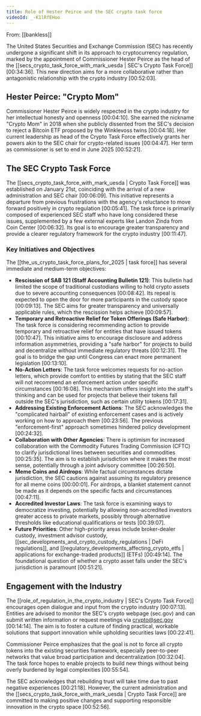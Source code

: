 ```yaml
---
title: Role of Hester Peirce and the SEC crypto task force
videoId: _-K1lRfEHoo
---
```


From: [[bankless]] <br/> 

The United States Securities and Exchange Commission (SEC) has recently undergone a significant shift in its approach to cryptocurrency regulation, marked by the appointment of Commissioner Hester Peirce as the head of the [[secs_crypto_task_force_with_mark_uesda | SEC's Crypto Task Force]] <a class="yt-timestamp" data-t="00:34:36">[00:34:36]</a>. This new direction aims for a more collaborative rather than antagonistic relationship with the crypto industry <a class="yt-timestamp" data-t="00:52:03">[00:52:03]</a>.

## Hester Peirce: "Crypto Mom"

Commissioner Hester Peirce is widely respected in the crypto industry for her intellectual honesty and openness <a class="yt-timestamp" data-t="00:04:10">[00:04:10]</a>. She earned the nickname "Crypto Mom" in 2018 when she publicly dissented from the SEC's decision to reject a Bitcoin ETF proposed by the Winklevoss twins <a class="yt-timestamp" data-t="00:04:18">[00:04:18]</a>. Her current leadership as head of the Crypto Task Force effectively grants her powers akin to the SEC chair for crypto-related issues <a class="yt-timestamp" data-t="00:04:47">[00:04:47]</a>. Her term as commissioner is set to end in June 2025 <a class="yt-timestamp" data-t="00:52:21">[00:52:21]</a>.

## The SEC Crypto Task Force

The [[secs_crypto_task_force_with_mark_uesda | Crypto Task Force]] was established on January 21st, coinciding with the arrival of a new administration and SEC chair <a class="yt-timestamp" data-t="00:06:09">[00:06:09]</a>. This initiative represents a departure from previous frustrations with the agency's reluctance to move forward positively in crypto regulation <a class="yt-timestamp" data-t="00:05:41">[00:05:41]</a>. The task force is primarily composed of experienced SEC staff who have long considered these issues, supplemented by a few external experts like Landon Zinda from Coin Center <a class="yt-timestamp" data-t="00:06:32">[00:06:32]</a>. Its goal is to encourage greater transparency and provide a clearer regulatory framework for the crypto industry <a class="yt-timestamp" data-t="00:11:47">[00:11:47]</a>.

### Key Initiatives and Objectives

The [[the_us_crypto_task_force_plans_for_2025 | task force]] has several immediate and medium-term objectives:

*   **Rescission of SAB 121 (Staff Accounting Bulletin 121)**: This bulletin had limited the scope of traditional custodians willing to hold crypto assets due to severe accounting consequences <a class="yt-timestamp" data-t="00:08:42">[00:08:42]</a>. Its repeal is expected to open the door for more participants in the custody space <a class="yt-timestamp" data-t="00:09:13">[00:09:13]</a>. The SEC aims for greater transparency and universally applicable rules, which the rescission helps achieve <a class="yt-timestamp" data-t="00:09:57">[00:09:57]</a>.
*   **Temporary and Retroactive Relief for Token Offerings (Safe Harbor)**: The task force is considering recommending action to provide temporary and retroactive relief for entities that have issued tokens <a class="yt-timestamp" data-t="00:10:47">[00:10:47]</a>. This initiative aims to encourage disclosure and address information asymmetries, providing a "safe harbor" for projects to build and decentralize without immediate regulatory threats <a class="yt-timestamp" data-t="00:12:31">[00:12:31]</a>. The goal is to bridge the gap until Congress can enact more permanent legislation <a class="yt-timestamp" data-t="00:13:10">[00:13:10]</a>.
*   **No-Action Letters**: The task force welcomes requests for no-action letters, which provide comfort to entities by stating that the SEC staff will not recommend an enforcement action under specific circumstances <a class="yt-timestamp" data-t="00:16:08">[00:16:08]</a>. This mechanism offers insight into the staff's thinking and can be used for projects that believe their tokens fall outside the SEC's jurisdiction, such as certain utility tokens <a class="yt-timestamp" data-t="00:17:31">[00:17:31]</a>.
*   **Addressing Existing Enforcement Actions**: The SEC acknowledges the "complicated hairball" of existing enforcement cases and is actively working on how to approach them <a class="yt-timestamp" data-t="00:23:56">[00:23:56]</a>. The previous "enforcement-first" approach sometimes hindered policy development <a class="yt-timestamp" data-t="00:24:32">[00:24:32]</a>.
*   **Collaboration with Other Agencies**: There is optimism for increased collaboration with the Commodity Futures Trading Commission (CFTC) to clarify jurisdictional lines between securities and commodities <a class="yt-timestamp" data-t="00:25:35">[00:25:35]</a>. The aim is to establish jurisdiction where it makes the most sense, potentially through a joint advisory committee <a class="yt-timestamp" data-t="00:26:50">[00:26:50]</a>.
*   **Meme Coins and Airdrops**: While factual circumstances dictate jurisdiction, the SEC cautions against assuming its regulatory presence for all meme coins <a class="yt-timestamp" data-t="00:00:01">[00:00:01]</a>. For airdrops, a blanket statement cannot be made as it depends on the specific facts and circumstances <a class="yt-timestamp" data-t="00:47:11">[00:47:11]</a>.
*   **Accredited Investor Laws**: The task force is examining ways to democratize investing, potentially by allowing non-accredited investors greater access to private markets, possibly through alternative thresholds like educational qualifications or tests <a class="yt-timestamp" data-t="00:39:07">[00:39:07]</a>.
*   **Future Priorities**: Other high-priority areas include broker-dealer custody, investment advisor custody, [[sec_developments_and_crypto_custody_regulations | DeFi regulations]], and [[regulatory_developments_affecting_crypto_etfs | applications for exchange-traded products]] (ETFs) <a class="yt-timestamp" data-t="00:49:14">[00:49:14]</a>. The foundational question of whether a crypto asset falls under the SEC's jurisdiction is paramount <a class="yt-timestamp" data-t="00:51:21">[00:51:21]</a>.

## Engagement with the Industry

The [[role_of_regulation_in_the_crypto_industry | SEC's Crypto Task Force]] encourages open dialogue and input from the crypto industry <a class="yt-timestamp" data-t="00:07:13">[00:07:13]</a>. Entities are advised to monitor the SEC's crypto webpage (sec.gov) and can submit written information or request meetings via crypto@sec.gov <a class="yt-timestamp" data-t="00:14:14">[00:14:14]</a>. The aim is to foster a culture of finding practical, workable solutions that support innovation while upholding securities laws <a class="yt-timestamp" data-t="00:22:41">[00:22:41]</a>.

Commissioner Peirce emphasizes that the goal is not to force all crypto tokens into the existing securities framework, especially peer-to-peer networks that value broad participation and decentralization <a class="yt-timestamp" data-t="00:32:04">[00:32:04]</a>. The task force hopes to enable projects to build new things without being overly burdened by legal complexities <a class="yt-timestamp" data-t="00:55:54">[00:55:54]</a>.

The SEC acknowledges that rebuilding trust will take time due to past negative experiences <a class="yt-timestamp" data-t="00:21:18">[00:21:18]</a>. However, the current administration and the [[secs_crypto_task_force_with_mark_uesda | Crypto Task Force]] are committed to making positive changes and supporting responsible innovation in the crypto space <a class="yt-timestamp" data-t="00:52:56">[00:52:56]</a>.